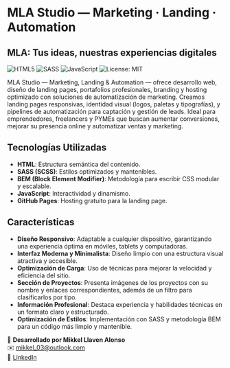 # MLA Studio — Marketing · Landing · Automation
## MLA: Tus ideas, nuestras experiencias digitales

![HTML5](https://img.shields.io/badge/HTML5-E34F26?style=for-the-badge&logo=html5&logoColor=white)
![SASS](https://img.shields.io/badge/Sass-CC6699?style=for-the-badge&logo=sass&logoColor=white)
![JavaScript](https://img.shields.io/badge/JavaScript-F7DF1E?style=for-the-badge&logo=javascript&logoColor=black)
![License: MIT](https://img.shields.io/badge/License-MIT-yellow.svg?style=for-the-badge)

MLA Studio — Marketing, Landing & Automation — ofrece desarrollo web, diseño de landing pages, portafolios profesionales, branding y hosting optimizado con soluciones de automatización de marketing. Creamos landing pages responsivas, identidad visual (logos, paletas y tipografías), y pipelines de automatización para captación y gestión de leads. Ideal para emprendedores, freelancers y PYMEs que buscan aumentar conversiones, mejorar su presencia online y automatizar ventas y marketing.

## Tecnologías Utilizadas

- **HTML**: Estructura semántica del contenido.
- **SASS (SCSS)**: Estilos optimizados y mantenibles.
- **BEM (Block Element Modifier)**: Metodología para escribir CSS modular y escalable.
- **JavaScript**: Interactividad y dinamismo.
- **GitHub Pages**: Hosting gratuito para la landing page.

## Características

- **Diseño Responsivo**: Adaptable a cualquier dispositivo, garantizando una experiencia óptima en móviles, tablets y computadoras.
- **Interfaz Moderna y Minimalista**: Diseño limpio con una estructura visual atractiva y accesible.
- **Optimización de Carga**: Uso de técnicas para mejorar la velocidad y eficiencia del sitio.
- **Sección de Proyectos**: Presenta imágenes de los proyectos con su nombre y enlaces correspondientes, además de un filtro para clasificarlos por tipo.
- **Información Profesional**: Destaca experiencia y habilidades técnicas en un formato claro y estructurado.
- **Optimización de Estilos**: Implementación con SASS y metodología BEM para un código más limpio y mantenible.

📌 **Desarrollado por Mikkel Llaven Alonso**  
✉️ [mikkel_03@outlook.com](mailto:mikkel_03@outlook.com)  
💼 [LinkedIn](https://www.linkedin.com/in/mikkel-llaven-alonso-5893b4280/)
